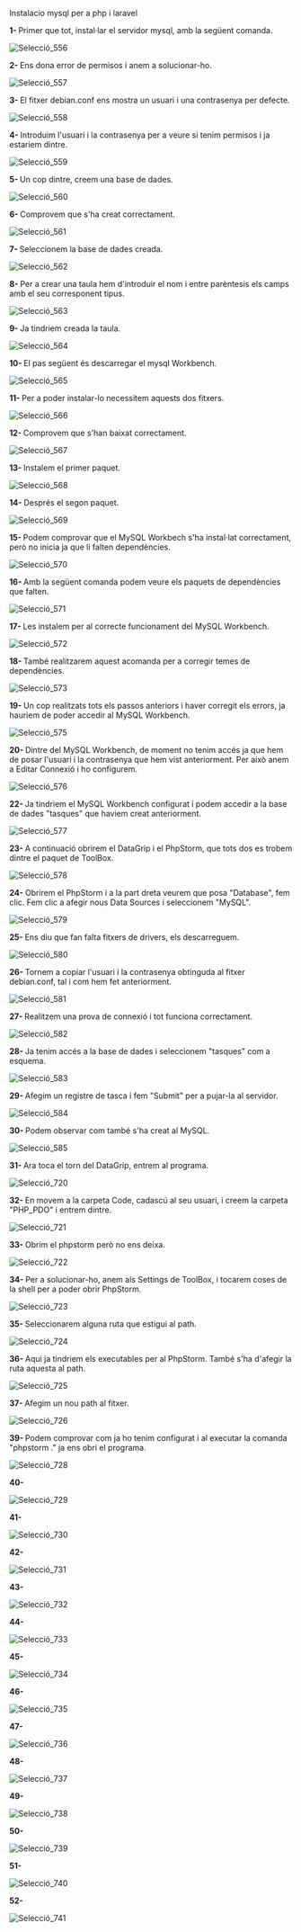 Instalacio mysql per a php i laravel




<b>1- </b>Primer que tot, instal·lar el servidor mysql, amb la següent comanda.


![Selecció_556](https://user-images.githubusercontent.com/91245889/162403647-c48cdc15-975a-4ab1-b83b-12bf4eb88c52.png)

<b>2- </b>Ens dona error de permisos i anem a solucionar-ho.


![Selecció_557](https://user-images.githubusercontent.com/91245889/162404259-1173bf20-52b3-4a0c-96a5-0d54ebda3d39.png)


<b>3- </b>El fitxer debian.conf ens mostra un usuari i una contrasenya per defecte.


![Selecció_558](https://user-images.githubusercontent.com/91245889/162404264-1c7741f4-168c-4413-bf57-72f71b476141.png)

<b>4- </b>Introduim l'usuari i la contrasenya per a veure si tenim permisos i ja estariem dintre.

![Selecció_559](https://user-images.githubusercontent.com/91245889/162404280-6a20dda6-e581-4c94-a7df-ab1594c9c615.png)


<b>5- </b>Un cop dintre, creem una base de dades.

![Selecció_560](https://user-images.githubusercontent.com/91245889/162404308-116a015c-ec02-4f45-b85c-d241a2ef429f.png)


<b>6- </b>Comprovem que s'ha creat correctament.


![Selecció_561](https://user-images.githubusercontent.com/91245889/162404326-1f31c0f1-77c2-4a1e-935c-97bb7b02fbbe.png)

<b>7- </b>Seleccionem la base de dades creada.


![Selecció_562](https://user-images.githubusercontent.com/91245889/162404344-8e071ed5-7e83-4bd1-9e72-eb2b0adb5af0.png)

<b>8- </b> Per a crear una taula hem d'introduir el nom i entre parèntesis els camps amb el seu corresponent tipus.

![Selecció_563](https://user-images.githubusercontent.com/91245889/162404382-7ab574c4-1602-49a8-a0c8-6e84747d3957.png)

<b>9- </b>Ja tindriem creada la taula.


![Selecció_564](https://user-images.githubusercontent.com/91245889/162404406-76f447a4-82f1-431d-bf87-f6bb8af514c5.png)

<b>10- </b>El pas següent és descarregar el mysql Workbench.

![Selecció_565](https://user-images.githubusercontent.com/91245889/163164029-7453ad51-f6db-4c95-9b35-6342c6e826ee.png)


<b>11- </b>Per a poder instalar-lo necessitem aquests dos fitxers.

![Selecció_566](https://user-images.githubusercontent.com/91245889/163164240-99ea1f6e-b47b-4442-aa5d-e03b7a814d9e.png)




<b>12- </b>Comprovem que s'han baixat correctament.

![Selecció_567](https://user-images.githubusercontent.com/91245889/162404491-7640c694-5eca-478d-9759-a56a09a0ecfa.png)


<b>13- </b>Instalem el primer paquet.

![Selecció_568](https://user-images.githubusercontent.com/91245889/162404526-bab34070-447b-4c5b-80a1-fd576c03a60c.png)


<b>14- </b>Després el segon paquet.

![Selecció_569](https://user-images.githubusercontent.com/91245889/162404535-f3fa5644-3444-4df6-b284-c8ab7a9dbbcf.png)


<b>15- </b>Podem comprovar que el MySQL Workbech s'ha instal·lat correctament, però no inicia ja que li falten dependències.

![Selecció_570](https://user-images.githubusercontent.com/91245889/162404547-fee4f15c-87d1-4944-bd91-0df87a63d2f2.png)

<b>16- </b>Amb la següent comanda podem veure els paquets de dependències que falten.


![Selecció_571](https://user-images.githubusercontent.com/91245889/162404566-6b91209c-ee7d-47b0-9702-f01cc2f0edd8.png)

<b>17- </b>Les instalem per al correcte funcionament del MySQL Workbench.


![Selecció_572](https://user-images.githubusercontent.com/91245889/162404574-bf883cfc-962d-47d2-9844-a34d6ca9570f.png)

<b>18- </b> També realitzarem aquest acomanda per a corregir temes de dependències.


![Selecció_573](https://user-images.githubusercontent.com/91245889/162404584-d4de4363-fa31-4081-b3dc-e44eff002881.png)

<b>19- </b>Un cop realitzats tots els passos anteriors i haver corregit els errors, ja hauriem de poder accedir al MySQL Workbench.

![Selecció_575](https://user-images.githubusercontent.com/91245889/162404626-758a74b6-85a2-4d24-b1a9-cfd467cea0c5.png)


<b>20- </b>Dintre del MySQL Workbench, de moment no tenim accés ja que hem de posar l'usuari i la contrasenya que hem vist anteriorment. Per això anem a Editar Connexió i ho configurem.

![Selecció_576](https://user-images.githubusercontent.com/91245889/162404642-d433b58b-e083-4a78-943e-c9e227b38089.png)


<b>22- </b>Ja tindriem el MySQL Workbench configurat i podem accedir a la base de dades "tasques" que haviem creat anteriorment.

![Selecció_577](https://user-images.githubusercontent.com/91245889/162404667-31c17f0d-cd37-4255-a314-75c474a5199b.png)


<b>23- </b>A continuació obrirem el DataGrip i el PhpStorm, que tots dos es trobem dintre el paquet de ToolBox.


![Selecció_578](https://user-images.githubusercontent.com/91245889/162404676-d98c0760-0ad4-4fbe-9631-18f15d19d888.png)

<b>24- </b>Obrirem el PhpStorm i a la part dreta veurem que posa "Database", fem clic. Fem clic a afegir nous Data Sources i seleccionem "MySQL".

![Selecció_579](https://user-images.githubusercontent.com/91245889/162404692-b84b3022-0dc7-4952-b6ef-3be9556e34d1.png)


<b>25- </b>Ens diu que fan falta fitxers de drivers, els descarreguem.

![Selecció_580](https://user-images.githubusercontent.com/91245889/162404764-d98bc84e-f3e8-4ea0-a83c-d914f7f12ae2.png)


<b>26- </b>Tornem a copiar l'usuari i la contrasenya obtinguda al fitxer debian.conf, tal i com hem fet anteriorment.

![Selecció_581](https://user-images.githubusercontent.com/91245889/162404783-952578c5-c15a-411a-8596-7047686f5fe8.png)


<b>27- </b>Realitzem una prova de connexió i tot funciona correctament.

![Selecció_582](https://user-images.githubusercontent.com/91245889/162404821-f4ede74b-51ce-4f44-8ea9-718d570e1534.png)


<b>28- </b>Ja tenim accés a la base de dades i seleccionem "tasques" com a esquema.


![Selecció_583](https://user-images.githubusercontent.com/91245889/162404829-a45890f1-3de8-46c2-a25d-ec432c39418f.png)

<b>29- </b>Afegim un registre de tasca i fem "Submit" per a pujar-la al servidor.

![Selecció_584](https://user-images.githubusercontent.com/91245889/162404875-f4ea4f54-c266-43d8-b3fc-f562ad219425.png)


<b>30- </b>Podem observar com també s'ha creat al MySQL.

![Selecció_585](https://user-images.githubusercontent.com/91245889/162404891-0f3b3fbe-21ec-4256-9b5f-7f206b31413e.png)


<b>31- </b>Ara toca el torn del DataGrip, entrem al programa.

![Selecció_720](https://user-images.githubusercontent.com/91245889/162404925-cb4cfb4d-073e-4ecb-80aa-eed02a3deb15.png)


<b>32- </b>En movem a la carpeta Code, cadascú al seu usuari, i creem la carpeta "PHP_PDO" i entrem dintre.

![Selecció_721](https://user-images.githubusercontent.com/91245889/162404936-21687201-cb41-4ea3-9a54-71791553b674.png)

<b>33- </b>Obrim el phpstorm però no ens deixa.

![Selecció_722](https://user-images.githubusercontent.com/91245889/162404968-2c064f62-4a5b-408c-99d3-b9e9d3f736b1.png)


<b>34- </b>Per a solucionar-ho, anem als Settings de ToolBox, i tocarem coses de la shell per a poder obrir PhpStorm.


![Selecció_723](https://user-images.githubusercontent.com/91245889/162404976-b517923f-f161-41fc-812f-5e358b69bf90.png)

<b>35- </b>Seleccionarem alguna ruta que estigui al path.

![Selecció_724](https://user-images.githubusercontent.com/91245889/162404997-0b191c70-33b6-43a4-91dd-ff67bb28710e.png)


<b>36- </b>Aqui ja tindriem els executables per al PhpStorm. També s'ha d'afegir la ruta aquesta al path.

![Selecció_725](https://user-images.githubusercontent.com/91245889/162405017-25f4ff4e-7ba4-4e60-8623-708ab6265f60.png)

<b>37- </b>Afegim un nou path al fitxer.

![Selecció_726](https://user-images.githubusercontent.com/91245889/162405070-72566ff2-4325-40e5-8548-5b3c529bdcc1.png)

<b>39- </b>Podem comprovar com ja ho tenim configurat i al executar la comanda "phpstorm ." ja ens obri el programa.


![Selecció_728](https://user-images.githubusercontent.com/91245889/162405105-d93cfbe7-facb-47a7-945a-e51f423a83dd.png)

<b>40- </b>

![Selecció_729](https://user-images.githubusercontent.com/91245889/162405115-4a5aeca1-4a2f-47d6-a38b-884decb86d1d.png)


<b>41- </b>


![Selecció_730](https://user-images.githubusercontent.com/91245889/162405127-ff1ccd5a-076e-40ac-9679-9d5e2218fd52.png)

<b>42- </b>

![Selecció_731](https://user-images.githubusercontent.com/91245889/162405134-a2559395-543d-4006-92ea-963f3efe90b0.png)


<b>43- </b>

![Selecció_732](https://user-images.githubusercontent.com/91245889/162405147-e152382b-dff6-475d-8b0b-63f6b7e633df.png)


<b>44- </b>

![Selecció_733](https://user-images.githubusercontent.com/91245889/162405181-f79dd88a-5aa9-4ed3-8540-cac6151a28c1.png)



<b>45- </b>

![Selecció_734](https://user-images.githubusercontent.com/91245889/162405217-8ccc1f21-cc3d-4de4-b84a-24383ffaf674.png)


<b>46- </b>

![Selecció_735](https://user-images.githubusercontent.com/91245889/162405228-2747b445-f167-467f-834e-62876bf03a3f.png)


<b>47- </b>

![Selecció_736](https://user-images.githubusercontent.com/91245889/162405240-91b32fe8-e798-470c-989c-c0e3fd4f43f5.png)


<b>48- </b>

![Selecció_737](https://user-images.githubusercontent.com/91245889/162405278-491ff3f6-0f01-4e2a-b20d-76b411a64bd6.png)


<b>49- </b>


![Selecció_738](https://user-images.githubusercontent.com/91245889/162405316-24d806f0-c0db-4dad-bb25-2835db4a6df3.png)



<b>50- </b>

![Selecció_739](https://user-images.githubusercontent.com/91245889/162405326-1cc2c5a9-567b-432b-8e86-fed4787d472a.png)


<b>51- </b>

![Selecció_740](https://user-images.githubusercontent.com/91245889/162405336-2040a2ed-e920-4504-82d9-32f305a6aef8.png)


<b>52- </b>

![Selecció_741](https://user-images.githubusercontent.com/91245889/162405345-abdec36d-a59d-4748-be34-67ae0a3411ff.png)
